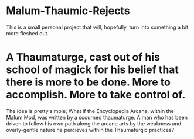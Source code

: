 # Malum-Thaumic-Rejects

This is a small personal project that will, hopefully, turn into something a bit more fleshed out.

# A Thaumaturge, cast out of his school of magick for his belief that there is more to be done. More to accomplish. More to take control of.

The idea is pretty simple; What if the Encyclopedia Arcana, within the Malum Mod, was written by a scourned thaumaturge. A man who has been driven to follow his own path along the arcane arts by the weakness and overly-gentle nature he percieves within the Thaumaturgic practices?
